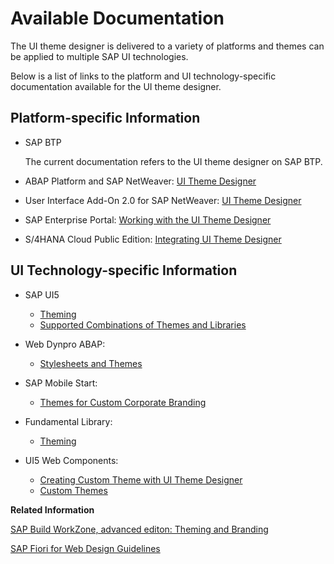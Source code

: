 <!-- loiob29ee638a4444c708eb696bf0e6fae48 -->

# Available Documentation

The UI theme designer is delivered to a variety of platforms and themes can be applied to multiple SAP UI technologies.

Below is a list of links to the platform and UI technology-specific documentation available for the UI theme designer.



<a name="loiob29ee638a4444c708eb696bf0e6fae48__section_kwh_mgx_m2c"/>

## Platform-specific Information

-   SAP BTP

    The current documentation refers to the UI theme designer on SAP BTP.

-   ABAP Platform and SAP NetWeaver: [UI Theme Designer](https://help.sap.com/docs/ABAP_PLATFORM_NEW/7b10839d7f5f45b4b2a1a96fc95fd9bb/da5decc9979944fa8dccaa04aa88594a.html?version=202310.latest)

-   User Interface Add-On 2.0 for SAP NetWeaver: [UI Theme Designer](https://help.sap.com/docs/UI_ADD-ON_FOR_SAP_NETWEAVER_20/3b63028937934758a0ee73b54c3fc0c3/a118094264684230bb6510045b5b5b7c.html)

-   SAP Enterprise Portal: [Working with the UI Theme Designer](https://help.sap.com/docs/SAP_NETWEAVER_731/f2f3f4b4543a4803b9023e8c31f1e72a/8ea763272dcd4b4ba6ea347050b1f3fc.html)

-   S/4HANA Cloud Public Edition: [Integrating UI Theme Designer](https://help.sap.com/docs/SAP_S4HANA_CLOUD/0f69f8fb28ac4bf48d2b57b9637e81fa/643199014a4e4d6f9535cd6a9af5af8c.html?version=2502.VAL)




<a name="loiob29ee638a4444c708eb696bf0e6fae48__section_ynh_mhx_m2c"/>

## UI Technology-specific Information

-   SAP UI5
    -   [Theming](https://sapui5nightly.int.sap.eu2.hana.ondemand.com/sapui5-sdk-internal/#/topic/497c27a8ee26426faacd2b8a1751794a)
    -   [Supported Combinations of Themes and Libraries](https://sapui5nightly.int.sap.eu2.hana.ondemand.com/sapui5-sdk-internal/#/topic/38ff8c27b022475a92b591bcf6262551)

-   Web Dynpro ABAP:
    -   [Stylesheets and Themes](https://help.sap.com/docs/SUPPORT_CONTENT/wdabap/3362186816.html)

-   SAP Mobile Start:
    -   [Themes for Custom Corporate Branding](https://help.sap.com/docs/mobile-start/mobile-start-administration-guide/themes-for-custom-corporate-branding-overview)

-   Fundamental Library:
    -   [Theming](https://sap.github.io/fundamental-styles/?path=/docs/docs-introduction--docs)

-   UI5 Web Components:
    -   [Creating Custom Theme with UI Theme Designer](https://sap.github.io/ui5-webcomponents/docs/advanced/theming/)
    -   [Custom Themes](https://sap.github.io/ui5-webcomponents/docs/advanced/theming-part2/)


**Related Information**  


[SAP Build WorkZone, advanced editon: Theming and Branding](https://help.sap.com/docs/build-work-zone-advanced-edition/sap-build-work-zone-advanced-edition/theming-branding-5a791b3333f94301b58831c7f06a0052)

[SAP Fiori for Web Design Guidelines](https://experience.sap.com/fiori-design-web/)

